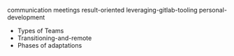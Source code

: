 communication
meetings
result-oriented
leveraging-gitlab-tooling
personal-development

- Types of Teams
- Transitioning-and-remote
- Phases of adaptations

